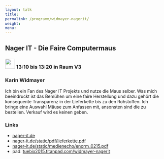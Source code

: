 ```yaml
---
layout: talk
title:
permalink: /programm/widmayer-nagerit/
weight: 
menu:
---
```

## Nager&nbsp;IT&nbsp;-&nbsp;Die&nbsp;Faire&nbsp;Computermaus

### <img height = "32" src="../../images/lightning.svg"> 13:10 bis 13:20 in Raum V3

### Karin&nbsp;Widmayer

Ich bin ein Fan des Nager IT Projekts und nutze die Maus selber.
Was mich beeindruckt ist das Bemühen um eine faire Herstellung und dazu gehört die konsequente Transparenz in der Lieferkette bis zu den Rohstoffen.
Ich bringe eine Auswahl Mäuse zum Anfassen mit, ansonsten sind die zu bestellen. Verkauf wird es keinen geben.

### Links

- <a href="https://www.nager-it.de" target="_blank">nager-it.de</a>
- <a href="https://www.nager-it.de/static/pdf/lieferkette.pdf" target="_blank">nager-it.de/static/pdf/lieferkette.pdf</a>
- <a href="https://www.nager-it.de/static/medienecho/enorm_0215.pdf" target="_blank">nager-it.de/static/medienecho/enorm_0215.pdf</a>
- pad: <a href="https://tuebix2015.titanpad.com/widmayer-nagerit" target="_blank">tuebix2015.titanpad.com/widmayer-nagerit</a>
